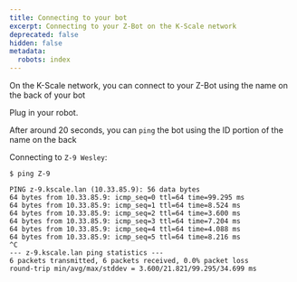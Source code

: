 ```yaml
---
title: Connecting to your bot
excerpt: Connecting to your Z-Bot on the K-Scale network
deprecated: false
hidden: false
metadata:
  robots: index
---
```

On the K-Scale network, you can connect to your Z-Bot using the name on the back of your bot

Plug in your robot.

After around 20 seconds, you can `ping` the bot using the ID portion of the name on the back

Connecting to `Z-9 Wesley`:

```text bash
$ ping Z-9

PING z-9.kscale.lan (10.33.85.9): 56 data bytes
64 bytes from 10.33.85.9: icmp_seq=0 ttl=64 time=99.295 ms
64 bytes from 10.33.85.9: icmp_seq=1 ttl=64 time=8.524 ms
64 bytes from 10.33.85.9: icmp_seq=2 ttl=64 time=3.600 ms
64 bytes from 10.33.85.9: icmp_seq=3 ttl=64 time=7.204 ms
64 bytes from 10.33.85.9: icmp_seq=4 ttl=64 time=4.088 ms
64 bytes from 10.33.85.9: icmp_seq=5 ttl=64 time=8.216 ms
^C
--- z-9.kscale.lan ping statistics ---
6 packets transmitted, 6 packets received, 0.0% packet loss
round-trip min/avg/max/stddev = 3.600/21.821/99.295/34.699 ms
```